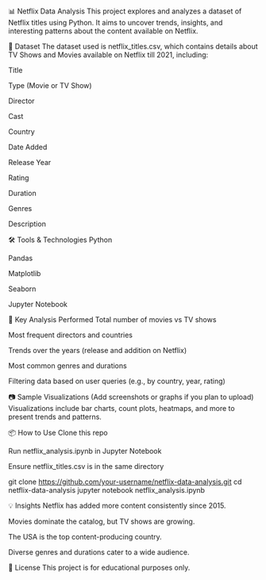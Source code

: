 📊 Netflix Data Analysis
This project explores and analyzes a dataset of Netflix titles using Python. It aims to uncover trends, insights, and interesting patterns about the content available on Netflix.

📁 Dataset
The dataset used is netflix_titles.csv, which contains details about TV Shows and Movies available on Netflix till 2021, including:

Title

Type (Movie or TV Show)

Director

Cast

Country

Date Added

Release Year

Rating

Duration

Genres

Description

🛠 Tools & Technologies
Python

Pandas

Matplotlib

Seaborn

Jupyter Notebook

📌 Key Analysis Performed
Total number of movies vs TV shows

Most frequent directors and countries

Trends over the years (release and addition on Netflix)

Most common genres and durations

Filtering data based on user queries (e.g., by country, year, rating)

📷 Sample Visualizations
(Add screenshots or graphs if you plan to upload)
Visualizations include bar charts, count plots, heatmaps, and more to present trends and patterns.

📦 How to Use
Clone this repo

Run netflix_analysis.ipynb in Jupyter Notebook

Ensure netflix_titles.csv is in the same directory

git clone https://github.com/your-username/netflix-data-analysis.git
cd netflix-data-analysis
jupyter notebook netflix_analysis.ipynb


💡 Insights
Netflix has added more content consistently since 2015.

Movies dominate the catalog, but TV shows are growing.

The USA is the top content-producing country.

Diverse genres and durations cater to a wide audience.

📄 License
This project is for educational purposes only.
